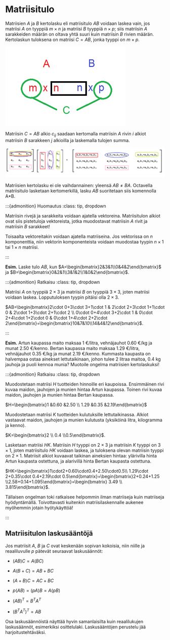 # Matriisitulo

Matriisien $A$ ja $B$ kertolasku eli matriisitulo $AB$ voidaan laskea vain, jos matriisi $A$ on tyyppiä $m \times n$ ja matriisi $B$ tyyppiä $n \times p$; siis matriisin $A$ sarakkeiden määrän on oltava yhtä suuri kuin matriisin $B$ rivien määrän. Kertolaskun tuloksena on matriisi $C=AB$, jonka tyyppi on $m \times p$.

![Matriisien tyypit](matriisitulo_koko.png "Matriisien tyypit matriisitulossa")

Matriisin $C=AB$ alkio $c_{ij}$ saadaan kertomalla matriisin $A$ rivin $i$ alkiot matriisin $B$ sarakkeen $j$ alkioilla ja laskemalla tulojen summa. 

![Matriisitulon periaate](matriisitulo_resepti.png "Matriisitulon periaate")

Matriisien kertolasku ei ole vaihdannainen: yleensä $AB \neq BA$. Octavella matriisitulo lasketaan kertomerkillä, lasku $AB$ suoritetaan siis komennolla A\*B.

:::{admonition} Huomautus
:class: tip, dropdown

Matriisin rivejä ja sarakkeita voidaan ajatella vektoreina. Matriisitulon alkiot ovat siis pistetuloja vektoreista, jotka muodostavat matriisin $A$ rivit ja matriisin $B$ sarakkeet!

Toisaalta vektoreitakin voidaan ajatella matriiseina. Jos vektorissa on $n$ komponenttia, niin vektorin komponenteista voidaan muodostaa tyypin $n \times 1$ tai $1 \times n$ matriisi.

:::
 
**Esim.** Laske tulo $AB$, kun $A=\begin{bmatrix}2&3&1\\0&4&2\end{bmatrix}$ ja $B=\begin{bmatrix}0&2&1\\3&1&2\\1&0&2\end{bmatrix}$.

:::{admonition} Ratkaisu
:class: tip, dropdown

Matriisi $A$ on tyyppiä $2\times3$ ja matriisi $B$ on tyyppiä $3 \times 3$, joten matriisi voidaan laskea. Lopputuloksen tyypin pitäisi olla $2 \times 3$.

$AB=\begin{bmatrix}2\cdot 0+3\cdot 3+1\cdot 1 & 2\cdot 2+3\cdot 1+1\cdot 0 & 2\cdot 1+3\cdot 2+1\cdot 2 \\ 0\cdot 0+4\cdot 3+2\cdot 1 & 0\cdot 2+4\cdot 1+2\cdot 0 & 0\cdot 1+4\cdot 2+2\cdot 2\end{bmatrix}=\begin{bmatrix}10&7&10\\14&4&12\end{bmatrix}$.

:::

**Esim.** Artun kaupassa maito maksaa 1 €/litra, vehnäjauhot 0.60 €/kg ja munat 2.50 €/kenno. Bertan kaupassa maito maksaa 1.29 €/litra, vehnäjauhot 0.35 €/kg ja munat 2.19 €/kenno. Kummasta kaupasta on halvempaa ostaa ainekset lettutaikinaan, johon tulee 2 litraa maitoa, 0.4 kg jauhoja ja puoli kennoa munia? Muotoile ongelma matriisien kertolaskuksi!


:::{admonition} Ratkaisu
:class: tip, dropdown

Muodostetaan matriisi $H$ tuotteiden hinnoille eri kaupoissa. Ensimmäinen rivi kuvaa maidon, jauhojen ja munien hintaa Artun kaupassa. Toinen rivi kuvaa maidon, jauhojen ja munien hintaa Bertan kaupassa.
         
$H=\begin{bmatrix}1 &0.60 &2.50 \\ 1.29 &0.35 &2.19\end{bmatrix}$

Muodostetaan matriisi $K$ tuotteiden kulutuksille lettutaikinassa. Alkiot vastaavat maidon, jauhojen ja munien kulutusta (yksiköinä litra, kilogramma ja kenno).

$K=\begin{bmatrix}2 \\ 0.4 \\0.5\end{bmatrix}$.

Lasketaan matriisi $HK$. Matriisin $H$ tyyppi on $2 \times 3$ ja matriisin $K$ tyyppi on $3 \times 1$, joten matriisitulo $HK$ voidaan laskea, ja tuloksena olevan matriisin tyyppi on $2 \times 1$. Matriisit alkiot kuvaavat taikinan aineksien hintaa: ylärivilla hinta Artun kaupasta ostettuna, ja alarivillä hinta Bertan kaupasta ostettuna.

$HK=\begin{bmatrix}1\cdot2+0.60\cdot0.4+2.50\cdot0.5\\ 1.29\cdot 2+0.35\cdot 0.4+2.19\cdot 0.5\end{bmatrix}=\begin{bmatrix}2+0.24+1.25 \\2.58+0.14+1.095\end{bmatrix}=\begin{bmatrix} 3.49 \\ 3.815\end{bmatrix}$.

Tällaisen ongelman toki ratkaisee helpommin ilman matriiseja kuin matriiseja hyödyntämällä. Toivottavasti kuitenkin matriisilaskennalle aukenee myöhemmin jotain hyötykäyttöä!

:::

## Matriisitulon laskusääntöjä

Jos matriisit $A$, $B$ ja $C$ ovat keskenään sopivan kokoisia, niin niille ja reaaliluvulle $p$ pätevät seuraavat laskusäännöt:

- $(AB)C=A(BC)$

- $A(B+C)=AB+BC$

- $(A+B)C=AC+BC$

- $p(AB)=(pA)B=A(pB)$

- $(AB)^T=B^TA^T$

- $(B^TA^T)^T=AB$

Osa laskusäännöistä näyttää hyvin samanlaisilta kuin reaalilukujen laskusäännöt, esimerkiksi osittelulaki. Laskusääntöjen perustelu jää harjoitustehtäväksi.